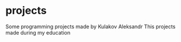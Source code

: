 # projects
Some programming projects made by Kulakov Aleksandr
This projects made during my education
